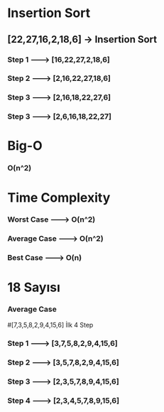 # Insertion Sort
## [22,27,16,2,18,6] -> Insertion Sort
### Step 1 ---> [16,22,27,2,18,6]
### Step 2 ---> [2,16,22,27,18,6]
### Step 3 ---> [2,16,18,22,27,6]
### Step 3 ---> [2,6,16,18,22,27]

# Big-O 
### O(n^2)

# Time Complexity
### Worst Case ---> O(n^2)
### Average Case ---> O(n^2)
### Best Case ---> O(n)

# 18 Sayısı
### Average Case

#[7,3,5,8,2,9,4,15,6] İlk 4 Step
### Step 1 ---> [3,7,5,8,2,9,4,15,6]
### Step 2 ---> [3,5,7,8,2,9,4,15,6]
### Step 3 ---> [2,3,5,7,8,9,4,15,6]
### Step 4 ---> [2,3,4,5,7,8,9,15,6]
